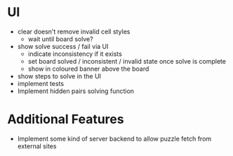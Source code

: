 # UI

- clear doesn't remove invalid cell styles
    - wait until board solve?
- show solve success / fail via UI
    - indicate inconsistency if it exists
    - set board solved / inconsistent / invalid state once solve is complete
    - show in coloured banner above the board
- show steps to solve in the UI
- implement tests
- Implement hidden pairs solving function

# Additional Features

- Implement some kind of server backend to allow puzzle fetch from external sites